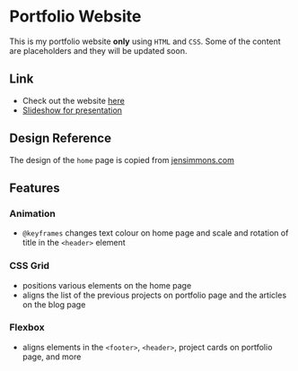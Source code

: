 # Portfolio Website

This is my portfolio website **only** using `HTML` and `CSS`. Some of the content are placeholders and they will be updated soon.

## Link

- Check out the website [here](https://aanmeba.github.io/Portfolio-Website/index.html)
- [Slideshow for presentation](https://www.canva.com/design/DAEvfMedIKc/97JJqBHgXkhcd7xUR-lQcg/view?utm_content=DAEvfMedIKc&utm_campaign=designshare&utm_medium=link2&utm_source=sharebutton)

## Design Reference

The design of the `home` page is copied from [jensimmons.com](https://labs.jensimmons.com/2017/03-004.html)

## Features

### Animation

- `@keyframes` changes text colour on home page and scale and rotation of title in the `<header>` element

### CSS Grid

- positions various elements on the home page
- aligns the list of the previous projects on portfolio page and the articles on the blog page

### Flexbox

- aligns elements in the `<footer>`, `<header>`, project cards on portfolio page, and more
